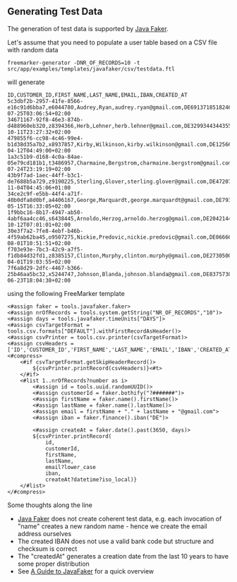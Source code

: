 ## Generating Test Data

The generation of test data is supported by [Java Faker](https://github.com/DiUS/java-faker).

Let's assume that you need to populate a user table based on a CSV file with random data

```
freemarker-generator -DNR_OF_RECORDS=10 -t src/app/examples/templates/javafaker/csv/testdata.ftl
```  

will generate

```
ID,CUSTOMER_ID,FIRST_NAME,LAST_NAME,EMAIL,IBAN,CREATED_AT
5c3dbf2b-2957-41fe-8566-e16c91d6bba7,e6044780,Audrey,Ryan,audrey.ryan@gmail.com,DE69137185182464804325,2016-07-25T03:06:54+02:00
34671167-92f8-46e3-874b-d488960eb320,z8394366,Herb,Lehner,herb.lehner@gmail.com,DE32993443443552974345,2019-10-11T23:27:32+02:00
479855f6-cc98-4c46-99e4-b1d38d35a7b2,x8937857,Kirby,Wilkinson,kirby.wilkinson@gmail.com,DE12566901129220359287,2020-04-12T04:49:00+02:00
1a3c51b9-d168-4c0a-84ae-05e79cd181b1,t3486957,Charmaine,Bergstrom,charmaine.bergstrom@gmail.com,DE98964063811726229158,2015-07-24T23:19:19+02:00
43b9f7ad-1aec-44ff-b3c1-de7688b5a729,z9190225,Sterling,Glover,sterling.glover@gmail.com,DE47207633748672977993,2019-11-04T04:45:06+01:00
34ce2c9f-e5bb-44f4-a71f-40b0dfa8d0bf,a4406167,George,Marquardt,george.marquardt@gmail.com,DE79342449317255392445,2016-05-15T16:33:05+02:00
1f9bbc16-8b17-4947-ab50-4abf6aa4cc46,s6438445,Arnoldo,Herzog,arnoldo.herzog@gmail.com,DE20421444995381411375,2013-10-12T07:01:01+02:00
30e3f7a2-7fe8-4ebf-b46b-4f59ab62ba45,o9507275,Nickie,Predovic,nickie.predovic@gmail.com,DE06666930299990216198,2019-08-01T10:51:51+02:00
f703e93e-7bc3-42c9-a7f5-f1db84d32fd1,z8385157,Clinton,Murphy,clinton.murphy@gmail.com,DE27305002168865903990,2018-04-01T19:03:55+02:00
7f6a8d29-2dfc-4467-b366-25b46aa5bc32,x5244747,Johnson,Blanda,johnson.blanda@gmail.com,DE83757301199253406795,2012-06-23T18:04:38+02:00
```

using the following FreeMarker template

```
<#assign faker = tools.javafaker.faker>
<#assign nrOfRecords = tools.system.getString("NR_OF_RECORDS","10")>
<#assign days = tools.javafaker.timeUnits["DAYS"]>
<#assign csvTargetFormat = tools.csv.formats["DEFAULT"].withFirstRecordAsHeader()>
<#assign csvPrinter = tools.csv.printer(csvTargetFormat)>
<#assign csvHeaders = ['ID','CUSTOMER_ID','FIRST_NAME','LAST_NAME','EMAIL','IBAN','CREATED_AT']>
<#compress>
    <#if csvTargetFormat.getSkipHeaderRecord()>
        ${csvPrinter.printRecord(csvHeaders)}<#t>
    </#if>
    <#list 1..nrOfRecords?number as i>
        <#assign id = tools.uuid.randomUUID()>
        <#assign customerId = faker.bothify("?#######")>
        <#assign firstName = faker.name().firstName()>
        <#assign lastName = faker.name().lastName()>
        <#assign email = firstName + "." + lastName + "@gmail.com">
        <#assign iban = faker.finance().iban("DE")>

        <#assign createAt = faker.date().past(3650, days)>
        ${csvPrinter.printRecord(
            id,
            customerId,
            firstName,
            lastName,
            email?lower_case
            iban,
            createAt?datetime?iso_local)}
    </#list>
</#compress>
```

Some thoughts along the line

* [Java Faker](https://github.com/DiUS/java-faker) does not create coherent test data, e.g. each invocation of "name" creates a new random name - hence we create the email address ourselves
* The created IBAN does not use a valid bank code but structure and checksum is correct
* The "createdAt" generates a creation date from the last 10 years to have some proper distribution
* See [A Guide to JavaFaker](https://www.baeldung.com/java-faker) for a quick overview